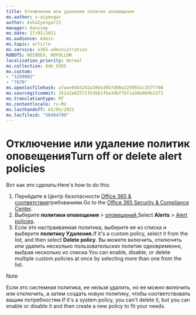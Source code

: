 ```yaml
---
title: Отключение или удаление политик оповещения
ms.author: v-aiyengar
author: AshaIyengar21
manager: dansimp
ms.date: 17/02/2021
ms.audience: Admin
ms.topic: article
ms.service: o365-administration
ROBOTS: NOINDEX, NOFOLLOW
localization_priority: Normal
ms.collection: Adm_O365
ms.custom:
- "3200002"
- "7670"
ms.openlocfilehash: a7aee94d3242a30de36b7d08a22995b1c357f708
ms.sourcegitcommit: 251e2e82571fb3bb1fbe3dbf7bfca30e004b3373
ms.translationtype: MT
ms.contentlocale: ru-RU
ms.lasthandoff: 03/05/2021
ms.locfileid: "50464799"
---
```

# <a name="turn-off-or-delete-alert-policies"></a><span data-ttu-id="27c11-102">Отключение или удаление политик оповещения</span><span class="sxs-lookup"><span data-stu-id="27c11-102">Turn off or delete alert policies</span></span>

<span data-ttu-id="27c11-103">Вот как это сделать:</span><span class="sxs-lookup"><span data-stu-id="27c11-103">Here's how to do this:</span></span>

1. <span data-ttu-id="27c11-104">Перейдите в Центр безопасности [Office 365 & соответствия](https://go.microsoft.com/fwlink/p/?linkid=2077143)требованиям.</span><span class="sxs-lookup"><span data-stu-id="27c11-104">Go to the [Office 365 Security & Compliance Center](https://go.microsoft.com/fwlink/p/?linkid=2077143).</span></span>
1. <span data-ttu-id="27c11-105">Выберите **политики оповещения**  >  [оповещений.](https://go.microsoft.com/fwlink/?linkid=2103208)</span><span class="sxs-lookup"><span data-stu-id="27c11-105">Select **Alerts** > [Alert policies](https://go.microsoft.com/fwlink/?linkid=2103208).</span></span>
1. <span data-ttu-id="27c11-106">Если это настраиваемая политика, выберите ее из списка и выберите **политику Удаления.**</span><span class="sxs-lookup"><span data-stu-id="27c11-106">If it's a custom policy, select it from the list, and then select **Delete policy**.</span></span> <span data-ttu-id="27c11-107">Вы можете включить, отключить или удалить несколько пользовательских политик одновременно, выбрав несколько из списка.</span><span class="sxs-lookup"><span data-stu-id="27c11-107">You can enable, disable, or delete multiple custom policies at once by selecting more than one from the list.</span></span>

> [!NOTE]
> <span data-ttu-id="27c11-108">Если это системная политика, ее нельзя удалить, но ее можно включить или отключить, а затем создать новую политику, чтобы соответствовать вашим потребностям.</span><span class="sxs-lookup"><span data-stu-id="27c11-108">If it's a system policy, you can't delete it, but you can enable or disable it and then create a new policy to fit your needs.</span></span>
